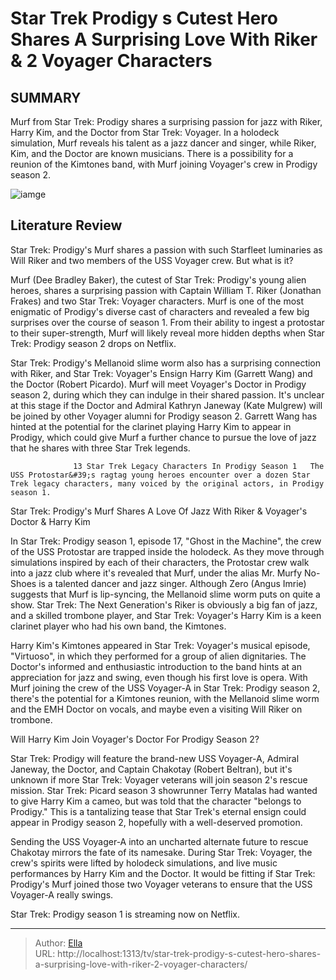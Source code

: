 # Star Trek Prodigy s Cutest Hero Shares A Surprising Love With Riker &amp; 2 Voyager Characters


## SUMMARY 



  Murf from Star Trek: Prodigy shares a surprising passion for jazz with Riker, Harry Kim, and the Doctor from Star Trek: Voyager.   In a holodeck simulation, Murf reveals his talent as a jazz dancer and singer, while Riker, Kim, and the Doctor are known musicians.   There is a possibility for a reunion of the Kimtones band, with Murf joining Voyager&#39;s crew in Prodigy season 2.  

![iamge](https://static1.srcdn.com/wordpress/wp-content/uploads/2024/01/star-trek-prodigy-murf-love-jazz-riker-kim-doctor.jpg)

## Literature Review
Star Trek: Prodigy&#39;s Murf shares a passion with such Starfleet luminaries as Will Riker and two members of the USS Voyager crew. But what is it?




Murf (Dee Bradley Baker), the cutest of Star Trek: Prodigy&#39;s young alien heroes, shares a surprising passion with Captain William T. Riker (Jonathan Frakes) and two Star Trek: Voyager characters. Murf is one of the most enigmatic of Prodigy&#39;s diverse cast of characters and revealed a few big surprises over the course of season 1. From their ability to ingest a protostar to their super-strength, Murf will likely reveal more hidden depths when Star Trek: Prodigy season 2 drops on Netflix.




Star Trek: Prodigy&#39;s Mellanoid slime worm also has a surprising connection with Riker, and Star Trek: Voyager&#39;s Ensign Harry Kim (Garrett Wang) and the Doctor (Robert Picardo). Murf will meet Voyager&#39;s Doctor in Prodigy season 2, during which they can indulge in their shared passion. It&#39;s unclear at this stage if the Doctor and Admiral Kathryn Janeway (Kate Mulgrew) will be joined by other Voyager alumni for Prodigy season 2. Garrett Wang has hinted at the potential for the clarinet playing Harry Kim to appear in Prodigy, which could give Murf a further chance to pursue the love of jazz that he shares with three Star Trek legends.

                  13 Star Trek Legacy Characters In Prodigy Season 1   The USS Protostar&#39;s ragtag young heroes encounter over a dozen Star Trek legacy characters, many voiced by the original actors, in Prodigy season 1.    


 Star Trek: Prodigy&#39;s Murf Shares A Love Of Jazz With Riker &amp; Voyager&#39;s Doctor &amp; Harry Kim 
          




In Star Trek: Prodigy season 1, episode 17, &#34;Ghost in the Machine&#34;, the crew of the USS Protostar are trapped inside the holodeck. As they move through simulations inspired by each of their characters, the Protostar crew walk into a jazz club where it&#39;s revealed that Murf, under the alias Mr. Murfy No-Shoes is a talented dancer and jazz singer. Although Zero (Angus Imrie) suggests that Murf is lip-syncing, the Mellanoid slime worm puts on quite a show. Star Trek: The Next Generation&#39;s Riker is obviously a big fan of jazz, and a skilled trombone player, and Star Trek: Voyager&#39;s Harry Kim is a keen clarinet player who had his own band, the Kimtones.

Harry Kim&#39;s Kimtones appeared in Star Trek: Voyager&#39;s musical episode, &#34;Virtuoso&#34;, in which they performed for a group of alien dignitaries. The Doctor&#39;s informed and enthusiastic introduction to the band hints at an appreciation for jazz and swing, even though his first love is opera. With Murf joining the crew of the USS Voyager-A in Star Trek: Prodigy season 2, there&#39;s the potential for a Kimtones reunion, with the Mellanoid slime worm and the EMH Doctor on vocals, and maybe even a visiting Will Riker on trombone.






 Will Harry Kim Join Voyager&#39;s Doctor For Prodigy Season 2? 
         

Star Trek: Prodigy will feature the brand-new USS Voyager-A, Admiral Janeway, the Doctor, and Captain Chakotay (Robert Beltran), but it&#39;s unknown if more Star Trek: Voyager veterans will join season 2&#39;s rescue mission. Star Trek: Picard season 3 showrunner Terry Matalas had wanted to give Harry Kim a cameo, but was told that the character &#34;belongs to Prodigy.&#34; This is a tantalizing tease that Star Trek&#39;s eternal ensign could appear in Prodigy season 2, hopefully with a well-deserved promotion.

Sending the USS Voyager-A into an uncharted alternate future to rescue Chakotay mirrors the fate of its namesake. During Star Trek: Voyager, the crew&#39;s spirits were lifted by holodeck simulations, and live music performances by Harry Kim and the Doctor. It would be fitting if Star Trek: Prodigy&#39;s Murf joined those two Voyager veterans to ensure that the USS Voyager-A really swings.






Star Trek: Prodigy season 1 is streaming now on Netflix.





---

> Author: [Ella](https://instagram.hk.cn/)  
> URL: http://localhost:1313/tv/star-trek-prodigy-s-cutest-hero-shares-a-surprising-love-with-riker-2-voyager-characters/  

